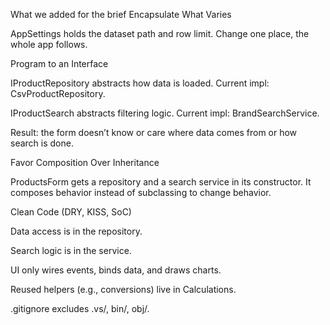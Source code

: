 What we added for the brief
Encapsulate What Varies

AppSettings holds the dataset path and row limit.
Change one place, the whole app follows.

Program to an Interface

IProductRepository abstracts how data is loaded.
Current impl: CsvProductRepository.

IProductSearch abstracts filtering logic.
Current impl: BrandSearchService.

Result: the form doesn’t know or care where data comes from or how search is done.

Favor Composition Over Inheritance

ProductsForm gets a repository and a search service in its constructor.
It composes behavior instead of subclassing to change behavior.

Clean Code (DRY, KISS, SoC)

Data access is in the repository.

Search logic is in the service.

UI only wires events, binds data, and draws charts.

Reused helpers (e.g., conversions) live in Calculations.

.gitignore excludes .vs/, bin/, obj/.
